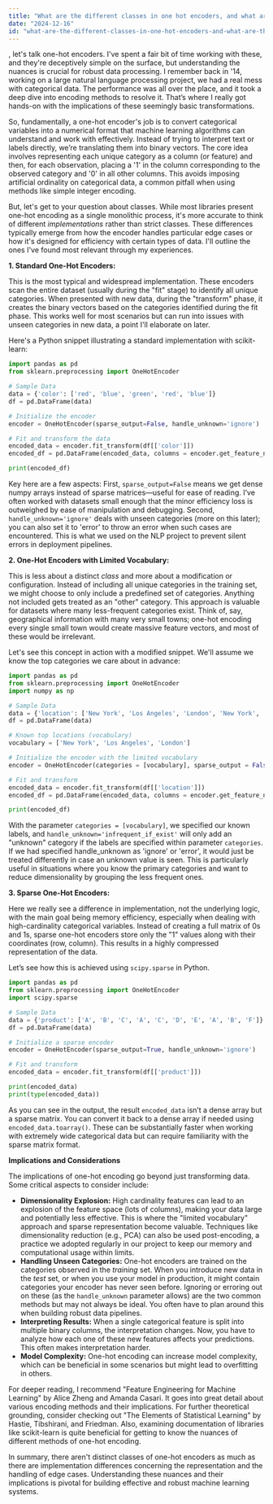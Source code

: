 ```yaml
---
title: "What are the different classes in one hot encoders, and what are their implications?"
date: "2024-12-16"
id: "what-are-the-different-classes-in-one-hot-encoders-and-what-are-their-implications"
---
```


, let's talk one-hot encoders. I've spent a fair bit of time working with these, and they're deceptively simple on the surface, but understanding the nuances is crucial for robust data processing. I remember back in '14, working on a large natural language processing project, we had a real mess with categorical data. The performance was all over the place, and it took a deep dive into encoding methods to resolve it. That’s where I really got hands-on with the implications of these seemingly basic transformations.

So, fundamentally, a one-hot encoder's job is to convert categorical variables into a numerical format that machine learning algorithms can understand and work with effectively. Instead of trying to interpret text or labels directly, we’re translating them into binary vectors. The core idea involves representing each unique category as a column (or feature) and then, for each observation, placing a '1' in the column corresponding to the observed category and '0' in all other columns. This avoids imposing artificial ordinality on categorical data, a common pitfall when using methods like simple integer encoding.

But, let's get to your question about classes. While most libraries present one-hot encoding as a single monolithic process, it's more accurate to think of different *implementations* rather than strict classes. These differences typically emerge from how the encoder handles particular edge cases or how it's designed for efficiency with certain types of data. I'll outline the ones I've found most relevant through my experiences.

**1. Standard One-Hot Encoders:**

This is the most typical and widespread implementation. These encoders scan the entire dataset (usually during the "fit" stage) to identify all unique categories. When presented with new data, during the "transform" phase, it creates the binary vectors based on the categories identified during the fit phase. This works well for most scenarios but can run into issues with unseen categories in new data, a point I'll elaborate on later.

Here's a Python snippet illustrating a standard implementation with scikit-learn:

```python
import pandas as pd
from sklearn.preprocessing import OneHotEncoder

# Sample Data
data = {'color': ['red', 'blue', 'green', 'red', 'blue']}
df = pd.DataFrame(data)

# Initialize the encoder
encoder = OneHotEncoder(sparse_output=False, handle_unknown='ignore')

# Fit and transform the data
encoded_data = encoder.fit_transform(df[['color']])
encoded_df = pd.DataFrame(encoded_data, columns = encoder.get_feature_names_out(['color']))

print(encoded_df)
```

Key here are a few aspects: First, `sparse_output=False` means we get dense numpy arrays instead of sparse matrices—useful for ease of reading. I’ve often worked with datasets small enough that the minor efficiency loss is outweighed by ease of manipulation and debugging. Second, `handle_unknown='ignore'` deals with unseen categories (more on this later); you can also set it to 'error' to throw an error when such cases are encountered. This is what we used on the NLP project to prevent silent errors in deployment pipelines.

**2. One-Hot Encoders with Limited Vocabulary:**

This is less about a distinct *class* and more about a modification or configuration. Instead of including all unique categories in the training set, we might choose to only include a predefined set of categories. Anything not included gets treated as an "other" category. This approach is valuable for datasets where many less-frequent categories exist. Think of, say, geographical information with many very small towns; one-hot encoding every single small town would create massive feature vectors, and most of these would be irrelevant.

Let's see this concept in action with a modified snippet. We'll assume we know the top categories we care about in advance:

```python
import pandas as pd
from sklearn.preprocessing import OneHotEncoder
import numpy as np

# Sample Data
data = {'location': ['New York', 'Los Angeles', 'London', 'New York', 'Paris', 'UnknownVille', 'Los Angeles']}
df = pd.DataFrame(data)

# Known top locations (vocabulary)
vocabulary = ['New York', 'Los Angeles', 'London']

# Initialize the encoder with the limited vocabulary
encoder = OneHotEncoder(categories = [vocabulary], sparse_output = False, handle_unknown='infrequent_if_exist')

# Fit and transform
encoded_data = encoder.fit_transform(df[['location']])
encoded_df = pd.DataFrame(encoded_data, columns = encoder.get_feature_names_out(['location']))

print(encoded_df)
```
With the parameter `categories = [vocabulary]`, we specified our known labels, and `handle_unknown='infrequent_if_exist'` will only add an "unknown" category if the labels are specified within parameter `categories`. If we had specified handle_unknown as 'ignore' or 'error', it would just be treated differently in case an unknown value is seen. This is particularly useful in situations where you know the primary categories and want to reduce dimensionality by grouping the less frequent ones.

**3. Sparse One-Hot Encoders:**

Here we really see a difference in implementation, not the underlying logic, with the main goal being memory efficiency, especially when dealing with high-cardinality categorical variables. Instead of creating a full matrix of 0s and 1s, sparse one-hot encoders store only the "1" values along with their coordinates (row, column). This results in a highly compressed representation of the data.

Let’s see how this is achieved using `scipy.sparse` in Python.

```python
import pandas as pd
from sklearn.preprocessing import OneHotEncoder
import scipy.sparse

# Sample Data
data = {'product': ['A', 'B', 'C', 'A', 'C', 'D', 'E', 'A', 'B', 'F']}
df = pd.DataFrame(data)

# Initialize a sparse encoder
encoder = OneHotEncoder(sparse_output=True, handle_unknown='ignore')

# Fit and transform
encoded_data = encoder.fit_transform(df[['product']])

print(encoded_data)
print(type(encoded_data))
```

As you can see in the output, the result `encoded_data` isn’t a dense array but a sparse matrix. You can convert it back to a dense array if needed using `encoded_data.toarray()`. These can be substantially faster when working with extremely wide categorical data but can require familiarity with the sparse matrix format.

**Implications and Considerations**

The implications of one-hot encoding go beyond just transforming data. Some critical aspects to consider include:

*   **Dimensionality Explosion:** High cardinality features can lead to an explosion of the feature space (lots of columns), making your data large and potentially less effective. This is where the "limited vocabulary" approach and sparse representation become valuable. Techniques like dimensionality reduction (e.g., PCA) can also be used post-encoding, a practice we adopted regularly in our project to keep our memory and computational usage within limits.
*   **Handling Unseen Categories:** One-hot encoders are trained on the categories observed in the *training* set. When you introduce new data in the *test* set, or when you use your model in production, it might contain categories your encoder has never seen before. Ignoring or erroring out on these (as the `handle_unknown` parameter allows) are the two common methods but may not always be ideal. You often have to plan around this when building robust data pipelines.
*   **Interpreting Results:** When a single categorical feature is split into multiple binary columns, the interpretation changes. Now, you have to analyze how each one of these new features affects your predictions. This often makes interpretation harder.
*   **Model Complexity:** One-hot encoding can increase model complexity, which can be beneficial in some scenarios but might lead to overfitting in others.

For deeper reading, I recommend "Feature Engineering for Machine Learning" by Alice Zheng and Amanda Casari. It goes into great detail about various encoding methods and their implications. For further theoretical grounding, consider checking out "The Elements of Statistical Learning" by Hastie, Tibshirani, and Friedman. Also, examining documentation of libraries like scikit-learn is quite beneficial for getting to know the nuances of different methods of one-hot encoding.

In summary, there aren't distinct classes of one-hot encoders as much as there are implementation differences concerning the representation and the handling of edge cases. Understanding these nuances and their implications is pivotal for building effective and robust machine learning systems.
